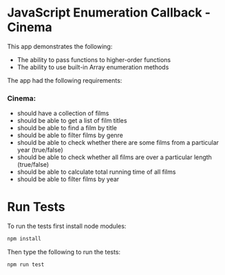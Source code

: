 # JavaScript Enumeration Callback - Cinema
This app demonstrates the following:
* The ability to pass functions to higher-order functions
* The ability to use built-in Array enumeration methods

The app had the following requirements:
### Cinema:

* should have a collection of films
* should be able to get a list of film titles
* should be able to find a film by title
* should be able to filter films by genre
* should be able to check whether there are some films from a particular year (true/false)
* should be able to check whether all films are over a particular length (true/false)
* should be able to calculate total running time of all films
* should be able to filter films by year

# Run Tests
To run the tests first install node modules:
```JavaScript
npm install
```
Then type the following to run the tests:
```JavaScript
npm run test
```
